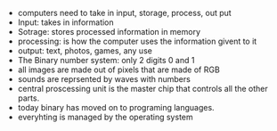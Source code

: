 - computers need to take in input, storage, process, out put
- Input: takes in information
- Sotrage: stores processed information in memory
- processing: is how the computer uses the information givent to it
- output: text, photos, games, any use
- The Binary number system: only 2 digits 0 and 1
- all images are made out of pixels that are made of RGB
- sounds are reprsented by waves with numbers
- central proscessing unit is the master chip that controls all the other parts. 
- today binary has moved on to programing languages. 
- everyhting is managed by the operating system
